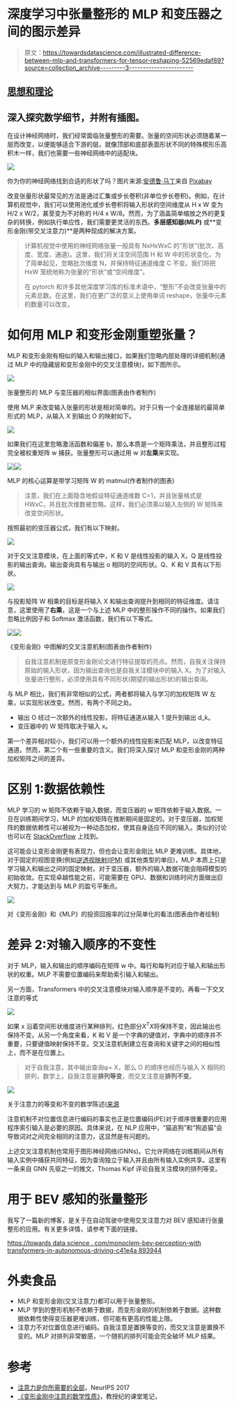 # 深度学习中张量整形的 MLP 和变压器之间的图示差异

> 原文：<https://towardsdatascience.com/illustrated-difference-between-mlp-and-transformers-for-tensor-reshaping-52569edaf89?source=collection_archive---------3----------------------->

## [思想和理论](https://towardsdatascience.com/tagged/thoughts-and-theory)

## 深入探究数学细节，并附有插图。

在设计神经网络时，我们经常面临张量整形的需要。张量的空间形状必须随着某一层而改变，以便能够适合下游的层。就像顶部和底部表面形状不同的特殊楔形乐高积木一样，我们也需要一些神经网络中的适配块。

![](img/ccb14a48bada113ba49805820a552311.png)

你为你的神经网络找到合适的形状了吗？图片来源:[安德鲁·马丁](https://pixabay.com/users/aitoff-388338/?utm_source=link-attribution&utm_medium=referral&utm_campaign=image&utm_content=2129569)来自 [Pixabay](https://pixabay.com/)

改变张量形状最常见的方法是通过汇集或步长卷积(非单位步长卷积)。例如，在计算机视觉中，我们可以使用池化或步长卷积将输入形状的空间维度从 H x W 变为 H/2 x W/2，甚至变为不对称的 H/4 x W/8。然而，为了涵盖简单缩放之外的更复杂的转换，例如执行单应性，我们需要更灵活的东西。**多层感知器(MLP)** 或**变形金刚(带交叉注意力)**是两种现成的解决方案。

> 计算机视觉中使用的神经网络张量一般具有 NxHxWxC 的“形状”(批次、高度、宽度、通道)。这里，我们将关注空间范围 H 和 W 中的形状变化，为了简单起见，忽略批次维度 N，并保持特征通道维度 C 不变。我们将把 HxW 笼统地称为张量的“形状”或“空间维度”。
> 
> 在 pytorch 和许多其他深度学习库的标准术语中，“整形”不会改变张量中的元素总数。在这里，我们在更广泛的意义上使用单词 reshape，张量中元素的数量可以改变。

# 如何用 MLP 和变形金刚重塑张量？

MLP 和变形金刚有相似的输入和输出接口，如果我们忽略内部处理的详细机制(通过 MLP 中的隐藏层和变形金刚中的交叉注意模块)，如下图所示。

![](img/79db24be511ceb50c2aca455b7c4f0d5.png)

张量整形的 MLP 与变压器的相似界面(图表由作者制作)

使用 MLP 来改变输入张量的形状是相对简单的。对于只有一个全连接层的最简单形式的 MLP，从输入 X 到输出 O 的映射如下。

![](img/1321adb9993bfe3950d5e9fd7012fdcf.png)

如果我们在这里忽略激活函数和偏差 b，那么本质是一个矩阵乘法，并且整形过程完全被权重矩阵 w 捕获。张量整形可以通过用 w 对**左乘**来实现。

![](img/306c7896d16005c50f2dd708e63fb423.png)![](img/1956836a15373f918eaa60f03e77cc57.png)

MLP 的核心运算是带学习矩阵 W 的 matmul(作者制作的图表)

> 注意，我们在上面隐含地假设特征通道维数 C=1，并且张量格式是 HWxC，并且批次维数被忽略。这样，我们必须乘以输入左侧的 W 矩阵来改变空间形状。

按照最初的变压器公式，我们有以下映射。

![](img/7cff3750268b3f1e46c55893805f936f.png)

对于交叉注意模块，在上面的等式中，K 和 V 是线性投影的输入 X，Q 是线性投影的输出查询。输出查询具有与输出 o 相同的空间形状。Q、K 和 V 具有以下形状。

![](img/346cf52b26a0e5f3a128ecfb1f1c33e8.png)

与投影矩阵 W 相乘的目标是将输入 X 和输出查询提升到相同的特征维度。请注意，这里使用了**右乘**，这是一个与上述 MLP 中的整形操作不同的操作。如果我们忽略比例因子和 Softmax 激活函数，我们有以下等式。

![](img/80ae5397e7c48ad5a96ea00bb775cc1e.png)![](img/e3d4c2f8e94f4438e225b55f5f2b6768.png)

《变形金刚》中图解的交叉注意机制(图表由作者制作)

> 自我注意机制是原变形金刚论文进行特征提取的亮点。然而，自我关注保持原始的输入形状，因为输出查询也是自我关注模块中的输入 X。为了对输入张量进行整形，必须使用具有不同形状(期望的输出形状)的输出查询。

与 MLP 相比，我们有非常相似的公式，两者都将输入与学习的加权矩阵 W 左乘，以实现形状改变。然而，有两个不同之处。

*   输出 O 经过一次额外的线性投影，将特征通道从输入 1 提升到输出 d_k。
*   变压器中的 W 矩阵取决于输入 x。

第一个差异相对较小，我们可以用一个额外的线性投影来匹配 MLP，以改变特征通道。然而，第二个有一些重要的含义。我们将深入探讨 MLP 和变形金刚的两种加权矩阵之间的差异。

# 区别 1:数据依赖性

MLP 学习的 w 矩阵不依赖于输入数据，而变压器的 w 矩阵依赖于输入数据。一旦在训练期间学习，MLP 的加权矩阵在推断期间是固定的。对于变压器，加权矩阵的数据依赖性可以被视为一种动态加权，使其自身适应不同的输入。类似的讨论也可以在 [StackOverflow](https://stackoverflow.com/a/64218982) 上找到。

这可能会让变形金刚更有表现力，但也会让变形金刚比 MLP 更难训练。具体地，对于固定的视图变换(例如[逆透视映射(IPM)](/monocular-birds-eye-view-semantic-segmentation-for-autonomous-driving-ee2f771afb59) 或其他类型的单应)，MLP 本质上只是学习输入和输出之间的固定映射。对于变压器，额外的输入数据可能会阻碍模型的初始收敛。在实现卓越性能之前，可能需要在 GPU、数据和训练时间方面做出巨大努力，才能达到与 MLP 的盈亏平衡点。

![](img/2f0bd976933bdc76376bd8725e96ef84.png)

对《变形金刚》和《MLP》的投资回报率的过分简单化的看法(图表由作者绘制)

# 差异 2:对输入顺序的不变性

对于 MLP，输入和输出的顺序编码在矩阵 w 中。每行和每列对应于输入和输出形状的权重。MLP 不需要位置编码来帮助索引输入和输出。

另一方面，Transformers 中的交叉注意模块对输入顺序是不变的。再看一下交叉注意的等式

![](img/4023bdae5b57ab24c4256555d22d45ad.png)

如果 x 沿着空间形状维度进行某种排列，红色部分$X^T X$将保持不变，因此输出也保持不变。从另一个角度来看，K 和 V 是一个字典的键值对，字典中的顺序并不重要，只要键值映射保持不变。交叉注意机制建立在查询和关键字之间的相似性上，而不是在位置上。

> 对于自我注意，其中输出查询φ= X，那么 O 的顺序也经历与输入 X 相同的排列，数学上，自我注意是**排列等变**，而交叉注意是**排列不变**。

![](img/0d7f588b6e7ceeded341af162bda7177.png)

关于注意力的等变和不变的数学陈述([来源](http://people.tamu.edu/~sji/classes/attn-slides.pdf)

注意机制不对位置信息进行编码的事实也正是位置编码(PE)对于顺序很重要的应用程序索引输入是必要的原因。具体来说，在 NLP 应用中，“猫追狗”和“狗追猫”会导致词对之间完全相同的注意力，这显然是有问题的。

上述交叉注意机制也常用于图形神经网络(GNNs)。它允许网络在训练期间从所有输入实例中捕获共同特征，因为查询独立于输入并且由所有输入实例共享。这里有一条来自 GNN 先驱之一的推文，Thomas Kipf 评论自我关注模块的排列等变。

# 用于 BEV 感知的张量整形

我写了一篇新的博客，是关于在自动驾驶中使用交叉注意力对 BEV 感知进行张量整形的应用。有关更多详情，请参考下面的链接。

[https://towards data science . com/monoclem-bev-perception-with transformers-in-autonomous-driving-c41e4a 893944](/monocular-bev-perception-with-transformers-in-autonomous-driving-c41e4a893944)

# 外卖食品

*   MLP 和变形金刚(交叉注意力)都可以用于张量整形。
*   MLP 学到的整形机制不依赖于数据，而变形金刚的机制依赖于数据。这种数据依赖性使得变压器更难训练，但可能有更高的性能上限。
*   注意力不对位置信息进行编码。自我注意是置换等变的，而交叉注意是置换不变的。MLP 对排列非常敏感，一个随机的排列可能会完全破坏 MLP 结果。

# 参考

*   [注意力是你所需要的全部](https://arxiv.org/abs/1706.03762)，NeurIPS 2017
*   [《变形金刚中注意的数学性质》](http://people.tamu.edu/~sji/classes/attn-slides.pdf)，教授纪的课堂笔记，